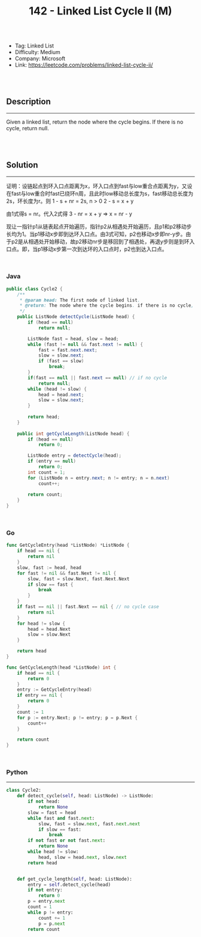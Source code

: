 # <center>142 - Linked List Cycle II (M)</center> 



<br></br>

* Tag: Linked List
* Difficulty: Medium
* Company: Microsoft
* Link: https://leetcode.com/problems/linked-list-cycle-ii/

<br></br>



## Description
----
Given a linked list, return the node where the cycle begins. If there is no cycle, return null.

<br></br>



## Solution
----
证明：设链起点到环入口点距离为x，环入口点到fast与low重合点距离为y，又设在fast与low重合时fast已绕环n周，且此时low移动总长度为s，fast移动总长度为2s，环长度为r。则
1 - s + nr = 2s, n > 0
2 - s = x + y

由1式得s = nr。代入2式得
3 - nr = x + y => x = nr - y

现让一指针p1从链表起点开始遍历，指针p2从相遇处开始遍历，且p1和p2移动步长均为1。当p1移动x步即到达环入口点。由3式可知，p2也移动x步即nr-y步。由于p2是从相遇处开始移动，故p2移动nr步是移回到了相遇处，再退y步则是到环入口点。即，当p1移动x步第一次到达环的入口点时，p2也到达入口点。

<br>


### Java
```java
public class Cycle2 {
	/**
     * @param head: The first node of linked list.
     * @return: The node where the cycle begins. if there is no cycle, return null
     */
    public ListNode detectCycle(ListNode head) {
    	if (head == null)
            return null;

        ListNode fast = head, slow = head;
        while (fast != null && fast.next != null) {
            fast = fast.next.next;
            slow = slow.next;
            if (fast == slow)
            	break;
        }
        if(fast == null || fast.next == null) // if no cycle
            return null;
        while (head != slow) {
            head = head.next;
            slow = slow.next;
        }
        
        return head;
    }
	
	public int getCycleLength(ListNode head) {
		if (head == null)
			return 0;

		ListNode entry = detectCycle(head);
		if (entry == null)
			return 0;
		int count = 1;
		for (ListNode n = entry.next; n != entry; n = n.next)
			count++;
		
		return count;
	}
}
```

<br>


### Go
```go
func GetCycleEntry(head *ListNode) *ListNode {
	if head == nil {
		return nil
	}
	slow, fast := head, head
	for fast != nil && fast.Next != nil {
		slow, fast = slow.Next, fast.Next.Next
		if slow == fast {
			break
		}
	}
	if fast == nil || fast.Next == nil { // no cycle case
		return nil
	}
	for head != slow {
		head = head.Next
		slow = slow.Next
	}

	return head
}
```

```go
func GetCycleLength(head *ListNode) int {
	if head == nil {
		return 0
	}
	entry := GetCycleEntry(head)
	if entry == nil {
		return 0
	}
	count := 1
	for p := entry.Next; p != entry; p = p.Next {
		count++
	}

	return count
}
```

<br>


### Python
----
```python
class Cycle2:
    def detect_cycle(self, head: ListNode) -> ListNode:
        if not head:
            return None
        slow = fast = head
        while fast and fast.next:
            slow, fast = slow.next, fast.next.next
            if slow == fast:
                break
        if not fast or not fast.next:
            return None
        while head != slow:
            head, slow = head.next, slow.next
        return head


    def get_cycle_length(self, head: ListNode):
        entry = self.detect_cycle(head)
        if not entry:
            return 0
        p = entry.next
        count = 1
        while p != entry:
            count += 1
            p = p.next
        return count
```